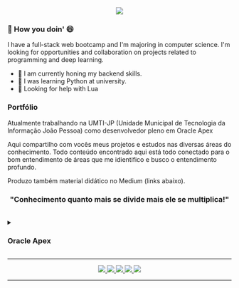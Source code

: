 <div align="center">
<img src="https://user-images.githubusercontent.com/117988335/235032522-1da6f9e3-6353-4a2e-a146-c7205a106d04.png">
</div>


### 👋 How you doin' 😄
I have a full-stack web bootcamp and I'm majoring in computer science. I'm looking for opportunities and collaboration on projects related to programming and deep learning.

- 🔭 I am currently honing my backend skills.
- 🌱 I was learning Python at university.
- 🤔 Looking for help with Lua

### Portfólio

Atualmente trabalhando na UMTI-JP (Unidade Municipal de Tecnologia da Informação João Pessoa) como desenvolvedor pleno em Oracle Apex


Aqui compartilho com vocês meus projetos e estudos nas diversas áreas do conhecimento. 
Todo conteúdo encontrado aqui está todo conectado para o bom entendimento de áreas que me idientifico e busco o entendimento profundo. 

Produzo também material didático no Medium (links abaixo).


<h3 align="center">"Conhecimento quanto mais se divide mais ele se multiplica!"</h3>
<br>


<!------------------------------------------------SUMARIO PYTHON --------------------------------------------->
<details>
  <summary> <h3>Oracle Apex</h3> </summary>
  
  - [Oracle APEX](https://github.com/allanrgc/Oracle-Apex/)

  - [Projeto de formulário (Segurança pública)](https://github.com/allanrgc/Apex-Form-SEMUSB/)
  
  - [Projeto de gestão de equipamentos (Patrimônio)](https://github.com/allanrgc/Apex-Pat/)
  
</details>

<!----------------------------------------------- BOTOES DE LINKS --------------------------------------------->
<hr>
<div align="center">
<!--   <a href="https://www.youtube.com/@dsa_science">
    <img src="https://img.shields.io/badge/YouTube-FF0000?style=for-the-badge&logo=youtube&logoColor=white">
  </a> -->
  <a href="https://medium.com/@allanrgc">
    <img src="https://img.shields.io/badge/Medium-12100E?style=for-the-badge&logo=medium&logoColor=white">
  </a>
  <a href="https://www.linkedin.com/in/allanrgc/">
    <img src="https://img.shields.io/badge/LinkedIn-0077B5?style=for-the-badge&logo=linkedin&logoColor=white">
  </a>
  <a href="https://www.instagram.com/allanrgc/">
    <img src="https://img.shields.io/badge/Instagram-E4405F?style=for-the-badge&logo=instagram&logoColor=white">
  </a>
  <a href="https://contate.me/+5583999978854">
    <img src="https://img.shields.io/badge/WhatsApp-25D366?style=for-the-badge&logo=whatsapp&logoColor=white">
  </a>
  <a href="mailto:allanrgc@gmail.com">
    <img src="https://img.shields.io/badge/Gmail-D14836?style=for-the-badge&logo=gmail&logoColor=white">
  </a>
</div>
<hr>

<!-- ![YOUR github stats](https://github-readme-stats.vercel.app/api?username=allanrgc) -->


<!-- - 📫 How to reach me:
[<img src="https://img.shields.io/badge/linkedin-%230077B5.svg?&style=for-the-badge&logo=linkedin&logoColor=white" />](https://www.linkedin.com/in/allanrgc/) [<img src = "https://img.shields.io/badge/instagram-%23E4405F.svg?&style=for-the-badge&logo=instagram&logoColor=white">](https://www.instagram.com/allanrgc/) -->
